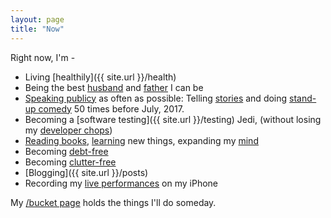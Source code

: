 ```yaml
---
layout: page
title: "Now"
---
```


Right now, I'm -

  - Living [healthily]({{ site.url }}/health)
  - Being the best [husband]({{site.url}}/ten-posts-on-love) and [father]({{site.url}}/parenthood) I can be
  - [Speaking publicy]({{site.url}}/public-speaking-and-living-with-fear) as often as possible:  Telling [stories]({{site.url}}/stories) and doing [stand-up comedy]({{site.url}}/comedy) 50 times before July, 2017.
  - Becoming a [software testing]({{ site.url }}/testing) Jedi, (without losing my [developer chops]({{site.url}}/how-to-think))
  - [Reading books]({{site.url}}/book-notes), [learning]({{site.url}}/meta-learning) new things, expanding my [mind]({{site.url}}/metacognition)
  - Becoming [debt-free]({{site.url}}/debt)
  - Becoming [clutter-free]({{site.url}}/clutter)
  - [Blogging]({{ site.url }}/posts)
  - Recording my [live performances]({{site.url}}/writing-vs-performing) on my iPhone

My [/bucket page]({{site.url}}/bucket) holds the things I'll do someday.

